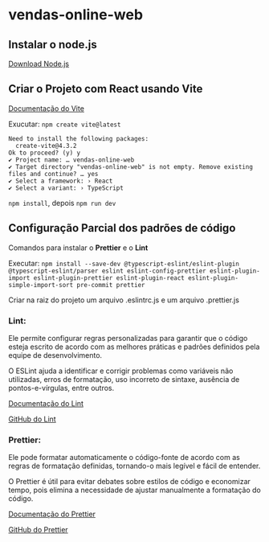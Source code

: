 # vendas-online-web

## Instalar o node.js 

[Download Node.js](https://nodejs.org/en/download)

## Criar o Projeto com React usando Vite 

[Documentação do Vite](https://vitejs.dev/guide/)

Exucutar: `npm create vite@latest`
```
Need to install the following packages:
  create-vite@4.3.2
Ok to proceed? (y) y
✔ Project name: … vendas-online-web
✔ Target directory "vendas-online-web" is not empty. Remove existing files and continue? … yes
✔ Select a framework: › React
✔ Select a variant: › TypeScript
```
`npm install`, depois `npm run dev`

## Configuração Parcial dos padrões de código

Comandos para instalar o **Prettier** e o **Lint**

Executar: `npm install --save-dev @typescript-eslint/eslint-plugin @typescript-eslint/parser eslint eslint-config-prettier eslint-plugin-import eslint-plugin-prettier eslint-plugin-react eslint-plugin-simple-import-sort pre-commit prettier`

Criar na raiz do projeto um arquivo .eslintrc.js e um arquivo .prettier.js

<h3>Lint:</h3> Ele permite configurar regras personalizadas para garantir que o código esteja escrito de acordo com as melhores práticas e padrões definidos pela equipe de desenvolvimento.

O ESLint ajuda a identificar e corrigir problemas como variáveis não utilizadas, erros de formatação, uso incorreto de sintaxe, ausência de pontos-e-vírgulas, entre outros.

[Documentação do Lint](https://eslint.org/)

[GitHub do Lint](https://github.com/eslint/eslint)

<h3>Prettier:</h3> Ele pode formatar automaticamente o código-fonte de acordo com as regras de formatação definidas, tornando-o mais legível e fácil de entender.

O Prettier é útil para evitar debates sobre estilos de código e economizar tempo, pois elimina a necessidade de ajustar manualmente a formatação do código.

[Documentação do Prettier](https://prettier.io/)

[GitHub do Prettier](https://github.com/prettier/prettier)
